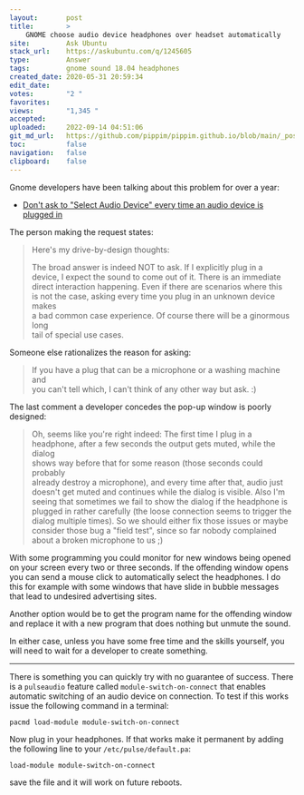```yaml
---
layout:       post
title:        >
    GNOME choose audio device headphones over headset automatically
site:         Ask Ubuntu
stack_url:    https://askubuntu.com/q/1245605
type:         Answer
tags:         gnome sound 18.04 headphones
created_date: 2020-05-31 20:59:34
edit_date:    
votes:        "2 "
favorites:    
views:        "1,345 "
accepted:     
uploaded:     2022-09-14 04:51:06
git_md_url:   https://github.com/pippim/pippim.github.io/blob/main/_posts/2020/2020-05-31-GNOME-choose-audio-device-headphones-over-headset-automatically.md
toc:          false
navigation:   false
clipboard:    false
---
```


Gnome developers have been talking about this problem for over a year:

- [Don't ask to "Select Audio Device" every time an audio device is plugged in](https://gitlab.gnome.org/GNOME/gnome-settings-daemon/-/issues/96)

The person making the request states:

> Here's my drive-by-design thoughts:  
>   
> The broad answer is indeed NOT to ask. If I explicitly plug in a  
> device, I expect the sound to come out of it. There is an immediate  
> direct interaction happening. Even if there are scenarios where this  
> is not the case, asking every time you plug in an unknown device makes  
> a bad common case experience. Of course there will be a ginormous long  
> tail of special use cases.  

Someone else rationalizes the reason for asking:

> If you have a plug that can be a microphone or a washing machine and  
> you can't tell which, I can't think of any other way but ask. :)  

The last comment a developer concedes the pop-up window is poorly designed:

> Oh, seems like you're right indeed: The first time I plug in a  
> headphone, after a few seconds the output gets muted, while the dialog  
> shows way before that for some reason (those seconds could probably  
> already destroy a microphone), and every time after that, audio just  
> doesn't get muted and continues while the dialog is visible. Also I'm  
> seeing that sometimes we fail to show the dialog if the headphone is  
> plugged in rather carefully (the loose connection seems to trigger the  
> dialog multiple times). So we should either fix those issues or maybe  
> consider those bug a "field test", since so far nobody complained  
> about a broken microphone to us ;)  

With some programming you could monitor for new windows being opened on your screen every two or three seconds. If the offending window opens you can send a mouse click to automatically select the headphones. I do this for example with some windows that have slide in bubble messages that lead to undesired advertising sites.

Another option would be to get the program name for the offending window and replace it with a new program that does nothing but unmute the sound.

In either case, unless you have some free time and the skills yourself, you will need to wait for a developer to create something.

----------

There is something you can quickly try with no guarantee of success. There is a `pulseaudio` feature called `module-switch-on-connect` that enables automatic switching of an audio device on connection. To test if this works issue the following command in a terminal:

``` 
pacmd load-module module-switch-on-connect
```

Now plug in your headphones. If that works make it permanent by adding the following line to your `/etc/pulse/default.pa`:

``` 
load-module module-switch-on-connect
```

save the file and it will work on future reboots.
